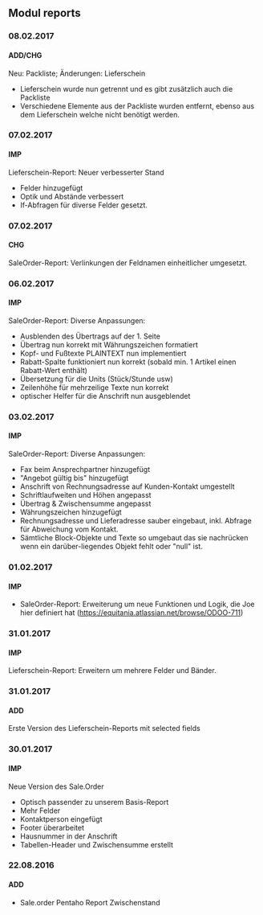 ## Modul reports

### 08.02.2017
#### ADD/CHG
Neu: Packliste; Änderungen: Lieferschein
- Lieferschein wurde nun getrennt und es gibt zusätzlich auch die Packliste
- Verschiedene Elemente aus der Packliste wurden entfernt, ebenso aus dem Lieferschein welche nicht benötigt werden.



### 07.02.2017
#### IMP
Lieferschein-Report: Neuer verbesserter Stand
- Felder hinzugefügt
- Optik und Abstände verbessert
- If-Abfragen für diverse Felder gesetzt.

### 07.02.2017
#### CHG
SaleOrder-Report: Verlinkungen der Feldnamen einheitlicher umgesetzt.


### 06.02.2017
#### IMP
SaleOrder-Report: Diverse Anpassungen:
- Ausblenden des Übertrags auf der 1. Seite 
- Übertrag nun korrekt mit Währungszeichen formatiert
- Kopf- und Fußtexte PLAINTEXT nun implementiert
- Rabatt-Spalte funktioniert nun korrekt (sobald min. 1 Artikel einen Rabatt-Wert enthält)
- Übersetzung für die Units (Stück/Stunde usw)
- Zeilenhöhe für mehrzeilige Texte nun korrekt
- optischer Helfer für die Anschrift nun ausgeblendet


### 03.02.2017
#### IMP
SaleOrder-Report: Diverse Anpassungen:
- Fax beim Ansprechpartner hinzugefügt
- "Angebot gültig bis" hinzugefügt
- Anschrift von Rechnungsadresse auf Kunden-Kontakt umgestellt
- Schriftlaufweiten und Höhen angepasst
- Übertrag & Zwischensumme angepasst
- Währungszeichen hinzugefügt
- Rechnungsadresse und Lieferadresse sauber eingebaut, inkl. Abfrage für Abweichung vom Kontakt.
- Sämtliche Block-Objekte und Texte so umgebaut das sie nachrücken wenn ein darüber-liegendes Objekt fehlt oder "null" ist.


### 01.02.2017
#### IMP
- SaleOrder-Report: Erweiterung um neue Funktionen und Logik, die Joe hier definiert hat (https://equitania.atlassian.net/browse/ODOO-711)

### 31.01.2017
#### IMP
Lieferschein-Report: Erweitern um mehrere Felder und Bänder.

### 31.01.2017
#### ADD
Erste Version des Lieferschein-Reports mit selected fields

### 30.01.2017
#### IMP
Neue Version des Sale.Order
- Optisch passender zu unserem Basis-Report
- Mehr Felder
- Kontaktperson eingefügt
- Footer überarbeitet
- Hausnummer in der Anschrift
- Tabellen-Header und Zwischensumme erstellt

### 22.08.2016
#### ADD
- Sale.order Pentaho Report Zwischenstand